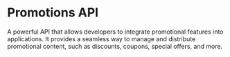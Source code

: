 # Promotions API

A powerful API that allows developers to integrate promotional features into applications. It provides a seamless way to manage and distribute promotional content, such as discounts, coupons, special offers, and more.

